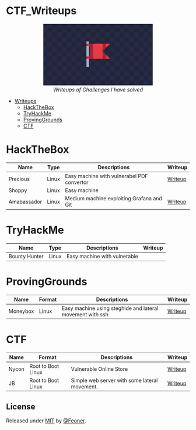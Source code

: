 # CTF_Writeups
<p align="center">
<img src="resources/ctf.png">
<br>
<i>Writeups of Challenges I have solved</i>

</p>

* [Writeups](https://github.com/Feoner/CTF)
    * [HackTheBox](#hackthebox)
    * [TryHackMe](#tryhackme)
    * [ProvingGrounds](#provinggrounds)
    * [CTF](#ctf)
    

# HackTheBox
| Name  | Type | Descriptions | Writeup | 
| ----- | ---- | ------------ | ------- |
| Precious | Linux | Easy machine with vulnerabel PDF convertor | [Writeup](https://github.com/Feoner/CTF_Writeups/blob/main/HTB/Precious/README.md) |
| Shoppy | Linux | Easy machine | | 
| Amabassador | Linux | Medium machine exploiting Grafana and Git | [Writeup](https://github.com/Feoner/CTF_Writeups/blob/main/HTB/Ambassador/README.md) |

# TryHackMe
| Name  | Type | Descriptions | Writeup | 
| ----- | ---- | ------------ | ------- |
| Bounty Hunter | Linux | Easy machine with vulnerable | |

# ProvingGrounds
| Name  | Format | Descriptions | Writeup | 
| ----- | ------ | ------------ | ------- |
| Moneybox | Linux | Easy machine using steghide and lateral movement with ssh | [Writeup](https://github.com/Feoner/CTF_Writeups/blob/main/Proving%20Grounds/Moneybox/README.md) |

# CTF
| Name  | Format | Descriptions | Writeup | 
| ----- | ------ | ------------ | ------- |
| Nycon | Root to Boot Linux | Vulnerable Online Store | [Writeup](https://github.com/Feoner/CTF_Writeups/tree/main/CTF/Nycon#readme)|
| JB | Root to Boot Linux | Simple web server with some lateral movement. | [Writeup](https://github.com/Feoner/CTF_Writeups/blob/main/CTF/jb/README.md) |


## License

Released under [MIT](/LICENSE) by [@Feoner](https://github.com/Feoner).
